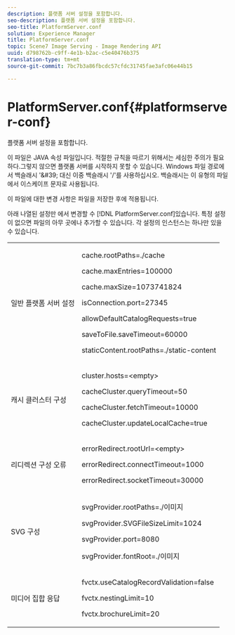 ```yaml
---
description: 플랫폼 서버 설정을 포함합니다.
seo-description: 플랫폼 서버 설정을 포함합니다.
seo-title: PlatformServer.conf
solution: Experience Manager
title: PlatformServer.conf
topic: Scene7 Image Serving - Image Rendering API
uuid: d798762b-c9ff-4e1b-b2ac-c5e40476b375
translation-type: tm+mt
source-git-commit: 7bc7b3a86fbcdc57cfdc31745fae3afc06e44b15

---
```



# PlatformServer.conf{#platformserver-conf}

플랫폼 서버 설정을 포함합니다.

이 파일은 JAVA 속성 파일입니다. 적절한 규칙을 따르기 위해서는 세심한 주의가 필요하다.그렇지 않으면 플랫폼 서버를 시작하지 못할 수 있습니다. Windows 파일 경로에서 백슬래시 &#39;\&#39; 대신 이중 백슬래시 &#39;/&#39;를 사용하십시오. 백슬래시는 이 유형의 파일에서 이스케이프 문자로 사용됩니다.

이 파일에 대한 변경 사항은 파일을 저장한 후에 적용됩니다.

아래 나열된 설정만 에서 변경할 수 [!DNL PlatformServer.conf]있습니다. 특정 설정이 없으면 파일의 아무 곳에나 추가할 수 있습니다. 각 설정의 인스턴스는 하나만 있을 수 있습니다.

<table id="simpletable_38244750F50A46E5B0077F5F860B125C"> 
 <tr class="strow"> 
  <td class="stentry"> <p>일반 플랫폼 서버 설정 </p> </td> 
  <td class="stentry"> <p> <span class="codeph"> cache.rootPaths=./cache </span> </p> <p> <span class="codeph"> cache.maxEntries=100000 </span> </p> <p> <span class="codeph"> cache.maxSize=1073741824 </span> </p> <p> <span class="codeph"> isConnection.port=27345 </span> </p> <p> <span class="codeph"> allowDefaultCatalogRequests=true </span> </p> <p> <span class="codeph"> saveToFile.saveTimeout=60000 </span> </p> <p> <span class="codeph"> staticContent.rootPaths=./static-content </span> </p> </td> 
 </tr> 
 <tr class="strow"> 
  <td class="stentry"> <p>캐시 클러스터 구성 </p> </td> 
  <td class="stentry"> <p> <span class="codeph"> cluster.hosts=&lt;empty&gt; </span> </p> <p> <span class="codeph"> cacheCluster.queryTimeout=50 </span> </p> <p> <span class="codeph"> cacheCluster.fetchTimeout=10000 </span> </p> <p> <span class="codeph"> cacheCluster.updateLocalCache=true </span> </p> </td> 
 </tr> 
 <tr class="strow"> 
  <td class="stentry"> <p>리디렉션 구성 오류 </p> </td> 
  <td class="stentry"> <p> <span class="codeph"> errorRedirect.rootUrl=&lt;empty&gt; </span> </p> <p> <span class="codeph"> errorRedirect.connectTimeout=1000 </span> </p> <p> <span class="codeph"> errorRedirect.socketTimeout=30000 </span> </p> </td> 
 </tr> 
 <tr class="strow"> 
  <td class="stentry"> <p>SVG 구성 </p> </td> 
  <td class="stentry"> <p> <span class="codeph"> svgProvider.rootPaths=./이미지 </span> </p> <p> <span class="codeph"> svgProvider.SVGFileSizeLimit=1024 </span> </p> <p> <span class="codeph"> svgProvider.port=8080 </span> </p> <p> <span class="codeph"> svgProvider.fontRoot=./이미지 </span> </p> </td> 
 </tr> 
 <tr class="strow"> 
  <td class="stentry"> <p>미디어 집합 응답 </p> </td> 
  <td class="stentry"> <p> <span class="codeph"> fvctx.useCatalogRecordValidation=false </span> </p> <p> <span class="codeph"> fvctx.nestingLimit=10 </span> </p> <p> <span class="codeph"> fvctx.brochureLimit=20 </span> </p> </td> 
 </tr> 
</table>

